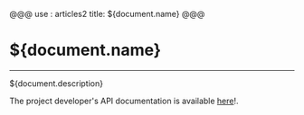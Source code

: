 @@@
use : articles2
title: ${document.name}
@@@

# ${document.name}

---

${document.description}

The project developer's API documentation is available [here][api]!.

[api]:apidocs/
